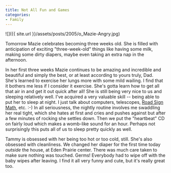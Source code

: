 ```yaml
---
title: Not All Fun and Games
categories:
- Family
---
```


![]({{ site.url }}/assets/posts/2005/o_Mazie-Angry.jpg)


Tomorrow Mazie celebrates becoming three weeks old. She is filled with anticipation of exciting "three-week-old" things like having some milk, making some dirty diapers, maybe even taking an extra nap in the afternoon.

In her first three weeks Mazie continues to be amazing and incredible and beautiful and simply the best, or at least according to yours truly, Dad. She's learned to exercise her lungs more with some mild wailing. I find that it bothers me less if I consider it exercise. She's gotta learn how to get all that air in and get it out quick after all! She is still being very nice to us and sleeping relatively well. I've acquired a very valuable skill -- being able to put her to sleep at night. I just talk about computers, telescopes, [Road Sign Math](http://www.roadsignmath.com/), etc. :-) In all seriousness, the nightly routine involves me swaddling her real tight, which she hates at first and cries and pushes against but after a few minutes of rocking she settles down. Then we put the "heartbeat" CD on fairly loud which makes a womb-like sound for an hour. Perhaps not surprisingly this puts all of us to sleep pretty quickly as well.

Tammy is obsessed with her being too hot or too cold, still. She's also obsessed with cleanliness. We changed her diaper for the first time today _outside_ the house, at Eden Prairie center. There was much care taken to make sure nothing was touched. Germs! Everybody had to wipe off with the baby wipes after leaving. I find it all very funny and cute, but it's really great too.
